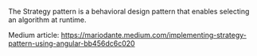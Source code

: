 The Strategy pattern is a behavioral design pattern that enables selecting an algorithm at runtime. 

Medium article: https://mariodante.medium.com/implementing-strategy-pattern-using-angular-bb456dc6c020

